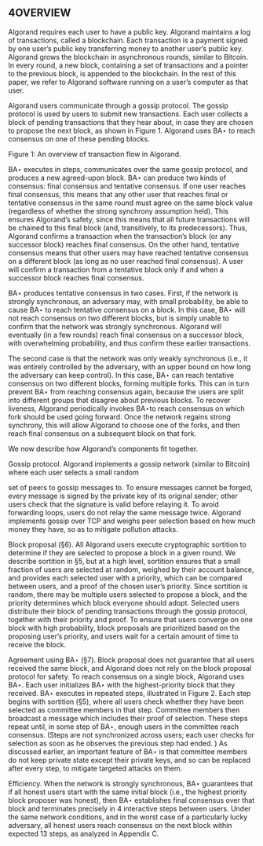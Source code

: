 ## 4OVERVIEW

Algorand requires each user to have a public key.
 Algorand maintains a log of transactions, called a blockchain.
 Each transaction is a payment signed by one user’s public key transferring money to another user’s public key.
 Algorand grows the blockchain in asynchronous rounds, similar to Bitcoin.
 In every round, a new block, containing a set of transactions and a pointer to the previous block, is appended to the blockchain.
 In the rest of this paper, we refer to Algorand software running on a user’s computer as that user.


Algorand users communicate through a gossip protocol.
 The gossip protocol is used by users to submit new transactions.
 Each user collects a block of pending transactions that they hear about, in case they are chosen to propose the next block, as shown in Figure 1.
 Algorand uses BA⋆ to reach consensus on one of these pending blocks.


Figure 1: An overview of transaction flow in Algorand.


BA⋆ executes in steps, communicates over the same gossip protocol, and produces a new agreed-upon block.
 BA⋆ can produce two kinds of consensus: final consensus and tentative consensus.
 If one user reaches final consensus, this means that any other user that reaches final or tentative consensus in the same round must agree on the same block value (regardless of whether the strong synchrony assumption held).
 This ensures Algorand’s safety, since this means that all future transactions will be chained to this final block (and, transitively, to its predecessors).
 Thus, Algorand confirms a transaction when the transaction’s block (or any successor block) reaches final consensus.
 On the other hand, tentative consensus means that other users may have reached tentative consensus on a different block (as long as no user reached final consensus).
 A user will confirm a transaction from a tentative block only if and when a successor block reaches final consensus.


BA⋆ produces tentative consensus in two cases.
 First, if the network is strongly synchronous, an adversary may, with small probability, be able to cause BA⋆ to reach tentative consensus on a block.
 In this case, BA⋆ will not reach consensus on two different blocks, but is simply unable to confirm that the network was strongly synchronous.
 Algorand will eventually (in a few rounds) reach final consensus on a successor block, with overwhelming probability, and thus confirm these earlier transactions.


The second case is that the network was only weakly synchronous (i.e., it was entirely controlled by the adversary, with an upper bound on how long the adversary can keep control).
 In this case, BA⋆ can reach tentative consensus on two different blocks, forming multiple forks.
 This can in turn prevent BA⋆ from reaching consensus again, because the users are split into different groups that disagree about previous blocks.
 To recover liveness, Algorand periodically invokes BA⋆to reach consensus on which fork should be used going forward.
 Once the network regains strong synchrony, this will allow Algorand to choose one of the forks, and then reach final consensus on a subsequent block on that fork.


We now describe how Algorand’s components fit together.


Gossip protocol. Algorand implements a gossip network (similar to Bitcoin) where each user selects a small random

set of peers to gossip messages to.
 To ensure messages cannot be forged, every message is signed by the private key of its original sender; other users check that the signature is valid before relaying it.
 To avoid forwarding loops, users do not relay the same message twice.
 Algorand implements gossip over TCP and weighs peer selection based on how much money they have, so as to mitigate pollution attacks.


Block proposal (§6). All Algorand users execute cryptographic sortition to determine if they are selected to propose a block in a given round.
 We describe sortition in §5, but at a high level, sortition ensures that a small fraction of users are selected at random, weighed by their account balance, and provides each selected user with a priority, which can be compared between users, and a proof of the chosen user’s priority.
 Since sortition is random, there may be multiple users selected to propose a block, and the priority determines which block everyone should adopt.
 Selected users distribute their block of pending transactions through the gossip protocol, together with their priority and proof.
 To ensure that users converge on one block with high probability, block proposals are prioritized based on the proposing user’s priority, and users wait for a certain amount of time to receive the block.


Agreement using BA⋆ (§7). Block proposal does not guarantee that all users received the same block, and Algorand does not rely on the block proposal protocol for safety.
 To reach consensus on a single block, Algorand uses BA⋆.
 Each user initializes BA⋆ with the highest-priority block that they received.
 BA⋆ executes in repeated steps, illustrated in Figure 2.
 Each step begins with sortition (§5), where all users check whether they have been selected as committee members in that step.
 Committee members then broadcast a message which includes their proof of selection.
 These steps repeat until, in some step of BA⋆, enough users in the committee reach consensus.
 (Steps are not synchronized across users; each user checks for selection as soon as he observes the previous step had ended.
) As discussed earlier, an important feature of BA⋆ is that committee members do not keep private state except their private keys, and so can be replaced after every step, to mitigate targeted attacks on them.


Efficiency. When the network is strongly synchronous, BA⋆ guarantees that if all honest users start with the same initial block (i.e., the highest priority block proposer was honest), then BA⋆ establishes final consensus over that block and terminates precisely in 4 interactive steps between users.
 Under the same network conditions, and in the worst case of a particularly lucky adversary, all honest users reach consensus on the next block within expected 13 steps, as analyzed in Appendix C.

